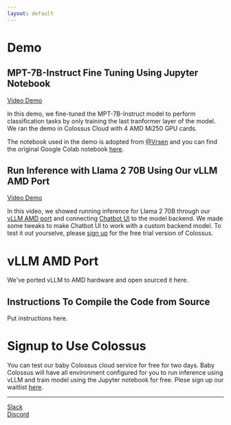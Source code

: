 ```yaml
---
layout: default
---
```


# Demo
## MPT-7B-Instruct Fine Tuning Using Jupyter Notebook
[Video Demo](https://www.loom.com/share/29ce1195945d4971ab0675b2a9565ff4?sid=547557a9-bc7c-4eef-b08f-dc8d7667cc30)

In this demo, we fine-tuned the MPT-7B-Instruct model to perform classification tasks by only training the last tranformer layer of the model. We ran the demo in Colossus Cloud with 4 AMD Mi250 GPU cards.

The notebook used in the demo is adopted from [@Vrsen](https://www.youtube.com/watch?v=3de0Utr9XnI) and you can find the original Google Colab notebook [here](https://colab.research.google.com/drive/1DqKNPOzyMUXmJiJFvJITOahVDxCrA-wA).

## Run Inference with Llama 2 70B Using Our vLLM AMD Port
[Video Demo](https://www.loom.com/share/463626f7871e4340b79fe0f6f22129b1?sid=282284e5-abc6-4f31-8199-f863da792692)

In this video, we showed running inference for Llama 2 70B through our [vLLM AMD port](#vllm-amd-port) and connecting [Chatbot UI](https://github.com/mckaywrigley/chatbot-ui) to the model backend. We made some tweaks to make Chatbot UI to work with a custom backend model. To test it out yourselve, please [sign up](#sigup-to-use-colossus) for the free trial version of Colossus.

# vLLM AMD Port

We've ported vLLM to AMD hardware and open sourced it here.

## Instructions To Compile the Code from Source

Put instructions here.

# Signup to Use Colossus
You can test our baby Colossus cloud service for free for two days. Baby Colossus will have all environment configured for you to run inference using vLLM and train model using the Jupyter notebook for free. Plese sign up our waitlist [here](https://forms.gle/EVHTfyW1fmXEzwRQ7).

* * *
[Slack](https://join.slack.com/t/colossus-9h48252/shared_invite/zt-27wnzrsuv-Du4mNSac87lqYksM83I2pw)   
[Discord](https://discord.gg/BzAtTH9XW3)